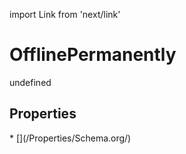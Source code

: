 import Link from 'next/link'
# OfflinePermanently

undefined

## Properties

<Grid>
* [](/Properties/Schema.org/)

</Grid>

